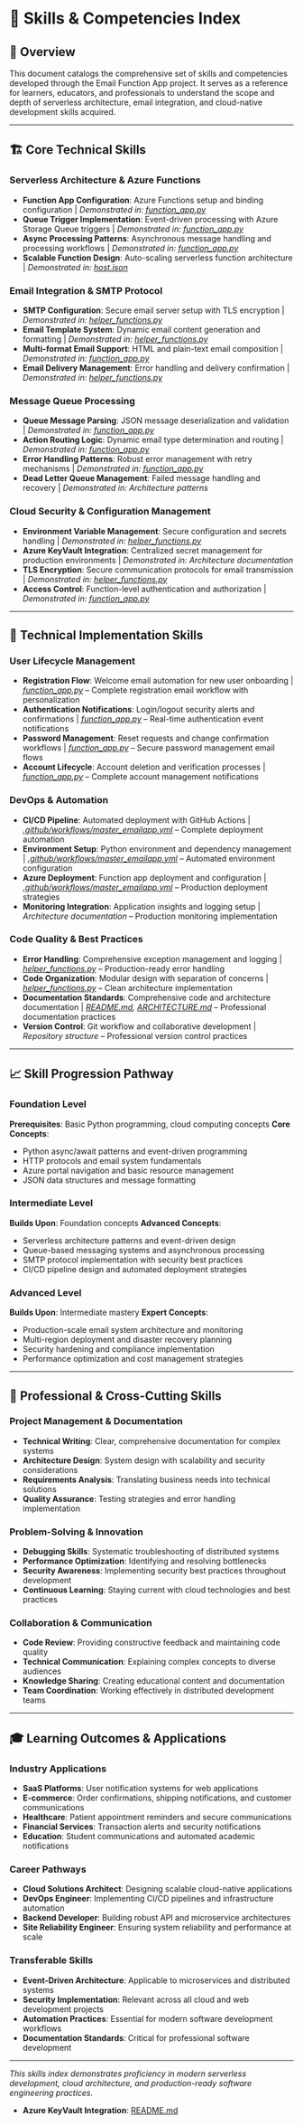 # 🎯 Skills & Competencies Index

## 📖 Overview
This document catalogs the comprehensive set of skills and competencies developed through the Email Function App project. It serves as a reference for learners, educators, and professionals to understand the scope and depth of serverless architecture, email integration, and cloud-native development skills acquired.

---

## 🏗️ Core Technical Skills

### Serverless Architecture & Azure Functions
- **Function App Configuration**: Azure Functions setup and binding configuration | *Demonstrated in: [function_app.py](./function_app.py#L10-L20)*
- **Queue Trigger Implementation**: Event-driven processing with Azure Storage Queue triggers | *Demonstrated in: [function_app.py](./function_app.py#L23-L25)*
- **Async Processing Patterns**: Asynchronous message handling and processing workflows | *Demonstrated in: [function_app.py](./function_app.py#L41-L44)*
- **Scalable Function Design**: Auto-scaling serverless function architecture | *Demonstrated in: [host.json](./host.json)*

### Email Integration & SMTP Protocol
- **SMTP Configuration**: Secure email server setup with TLS encryption | *Demonstrated in: [helper_functions.py](./helper_functions.py#L17-L22)*
- **Email Template System**: Dynamic email content generation and formatting | *Demonstrated in: [helper_functions.py](./helper_functions.py#L24-L29)*
- **Multi-format Email Support**: HTML and plain-text email composition | *Demonstrated in: [function_app.py](./function_app.py#L78-L104)*
- **Email Delivery Management**: Error handling and delivery confirmation | *Demonstrated in: [helper_functions.py](./helper_functions.py#L33-L37)*

### Message Queue Processing
- **Queue Message Parsing**: JSON message deserialization and validation | *Demonstrated in: [function_app.py](./function_app.py#L41-L44)*
- **Action Routing Logic**: Dynamic email type determination and routing | *Demonstrated in: [function_app.py](./function_app.py#L46-L65)*
- **Error Handling Patterns**: Robust error management with retry mechanisms | *Demonstrated in: [function_app.py](./function_app.py#L33-L37)*
- **Dead Letter Queue Management**: Failed message handling and recovery | *Demonstrated in: Architecture patterns*

### Cloud Security & Configuration Management
- **Environment Variable Management**: Secure configuration and secrets handling | *Demonstrated in: [helper_functions.py](./helper_functions.py#L17-L22)*
- **Azure KeyVault Integration**: Centralized secret management for production environments | *Demonstrated in: Architecture documentation*
- **TLS Encryption**: Secure communication protocols for email transmission | *Demonstrated in: [helper_functions.py](./helper_functions.py#L17-L22)*
- **Access Control**: Function-level authentication and authorization | *Demonstrated in: [function_app.py](./function_app.py#L10)*

---

## 🔧 Technical Implementation Skills

### User Lifecycle Management
- **Registration Flow**: Welcome email automation for new user onboarding | *[function_app.py](./function_app.py#L78-L104)* – Complete registration email workflow with personalization
- **Authentication Notifications**: Login/logout security alerts and confirmations | *[function_app.py](./function_app.py#L107-L139)* – Real-time authentication event notifications
- **Password Management**: Reset requests and change confirmation workflows | *[function_app.py](./function_app.py#L271-L295)* – Secure password management email flows
- **Account Lifecycle**: Account deletion and verification processes | *[function_app.py](./function_app.py#L202-L229)* – Complete account management notifications

### DevOps & Automation
- **CI/CD Pipeline**: Automated deployment with GitHub Actions | *[.github/workflows/master_emailapp.yml](./.github/workflows/master_emailapp.yml)* – Complete deployment automation
- **Environment Setup**: Python environment and dependency management | *[.github/workflows/master_emailapp.yml](./.github/workflows/master_emailapp.yml#L17-L22)* – Automated environment configuration
- **Azure Deployment**: Function app deployment and configuration | *[.github/workflows/master_emailapp.yml](./.github/workflows/master_emailapp.yml#L47-L53)* – Production deployment strategies
- **Monitoring Integration**: Application insights and logging setup | *Architecture documentation* – Production monitoring implementation

### Code Quality & Best Practices
- **Error Handling**: Comprehensive exception management and logging | *[helper_functions.py](./helper_functions.py#L33-L37)* – Production-ready error handling
- **Code Organization**: Modular design with separation of concerns | *[helper_functions.py](./helper_functions.py)* – Clean architecture implementation
- **Documentation Standards**: Comprehensive code and architecture documentation | *[README.md](./README.md), [ARCHITECTURE.md](./ARCHITECTURE.md)* – Professional documentation practices
- **Version Control**: Git workflow and collaborative development | *Repository structure* – Professional version control practices

---

## 📈 Skill Progression Pathway

### Foundation Level
**Prerequisites**: Basic Python programming, cloud computing concepts
**Core Concepts**: 
- Python async/await patterns and event-driven programming
- HTTP protocols and email system fundamentals
- Azure portal navigation and basic resource management
- JSON data structures and message formatting

### Intermediate Level  
**Builds Upon**: Foundation concepts
**Advanced Concepts**:
- Serverless architecture patterns and event-driven design
- Queue-based messaging systems and asynchronous processing
- SMTP protocol implementation with security best practices
- CI/CD pipeline design and automated deployment strategies

### Advanced Level
**Builds Upon**: Intermediate mastery
**Expert Concepts**:
- Production-scale email system architecture and monitoring
- Multi-region deployment and disaster recovery planning
- Security hardening and compliance implementation
- Performance optimization and cost management strategies

---

## 🌟 Professional & Cross-Cutting Skills

### Project Management & Documentation
- **Technical Writing**: Clear, comprehensive documentation for complex systems
- **Architecture Design**: System design with scalability and security considerations
- **Requirements Analysis**: Translating business needs into technical solutions
- **Quality Assurance**: Testing strategies and error handling implementation

### Problem-Solving & Innovation
- **Debugging Skills**: Systematic troubleshooting of distributed systems
- **Performance Optimization**: Identifying and resolving bottlenecks
- **Security Awareness**: Implementing security best practices throughout development
- **Continuous Learning**: Staying current with cloud technologies and best practices

### Collaboration & Communication
- **Code Review**: Providing constructive feedback and maintaining code quality
- **Technical Communication**: Explaining complex concepts to diverse audiences
- **Knowledge Sharing**: Creating educational content and documentation
- **Team Coordination**: Working effectively in distributed development teams

---

## 🎓 Learning Outcomes & Applications

### Industry Applications
- **SaaS Platforms**: User notification systems for web applications
- **E-commerce**: Order confirmations, shipping notifications, and customer communications
- **Healthcare**: Patient appointment reminders and secure communications
- **Financial Services**: Transaction alerts and security notifications
- **Education**: Student communications and automated academic notifications

### Career Pathways
- **Cloud Solutions Architect**: Designing scalable cloud-native applications
- **DevOps Engineer**: Implementing CI/CD pipelines and infrastructure automation
- **Backend Developer**: Building robust API and microservice architectures
- **Site Reliability Engineer**: Ensuring system reliability and performance at scale

### Transferable Skills
- **Event-Driven Architecture**: Applicable to microservices and distributed systems
- **Security Implementation**: Relevant across all cloud and web development projects
- **Automation Practices**: Essential for modern software development workflows
- **Documentation Standards**: Critical for professional software development

---

*This skills index demonstrates proficiency in modern serverless development, cloud architecture, and production-ready software engineering practices.*
- **Azure KeyVault Integration**: [README.md](./README.md#L67-L68)